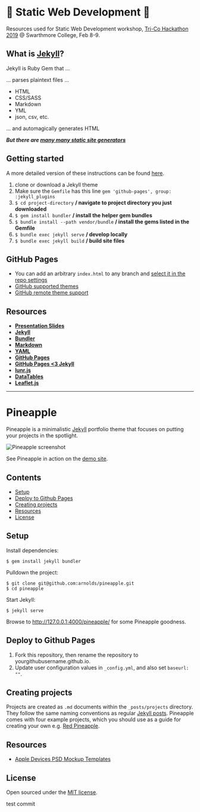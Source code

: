 # :raised_hands: Static Web Development :raised_hands:

Resources used for Static Web Development workshop, [Tri-Co Hackathon 2019](https://tri-co-hackathon.github.io) @ Swarthmore College, Feb 8-9.

## What is [Jekyll](https://jekyllrb.com/)?

Jekyll is Ruby Gem that ...

... parses plaintext files ...

- HTML
- CSS/SASS
- Markdown
- YML
- json, csv, etc.

... and automagically generates HTML

***But there are [many many static site generators](https://www.staticgen.com/)***

## Getting started

A more detailed version of these instructions can be found [here](https://help.github.com/articles/setting-up-your-github-pages-site-locally-with-jekyll/).

1. clone or download a Jekyll theme
2. Make sure the `Gemfile` has this line `gem 'github-pages', group: :jekyll_plugins`
3. `$ cd project-directory` **/ navigate to project directory you just downloaded**
3. `$ gem install bundler` **/ install the helper gem bundles**
4. `$ bundle install --path vendor/bundle` **/ install the gems listed in the Gemfile**
5. `$ bundle exec jekyll serve` **/ develop locally**
6. `$ bundle exec jekyll build` **/ build site files**

## GitHub Pages

- You can add an arbitrary `index.html` to any branch and [select it in the repo settings](https://help.github.com/articles/configuring-a-publishing-source-for-github-pages/)
- [GitHub supported themes](https://pages.github.com/themes/)
- [GitHub remote theme support](https://help.github.com/articles/adding-a-jekyll-theme-to-your-github-pages-site/#adding-a-jekyll-theme-in-your-sites-_configyml-file)

## Resources

- **[Presentation Slides](https://slides.com/swatref/deck-116)**
- **[Jekyll](https://jekyllrb.com/)**
- **[Bundler](https://bundler.io/)**
- **[Markdown](https://github.com/adam-p/markdown-here/wiki/Markdown-Cheatsheet)**
- **[YAML](https://learnxinyminutes.com/docs/yaml/)**
- **[GitHub Pages](https://pages.github.com/)**
- **[GitHub Pages <3 Jekyll](https://help.github.com/articles/using-jekyll-as-a-static-site-generator-with-github-pages/)**
- **[lunr.js](https://lunrjs.com/)**
- **[DataTables](https://github.com/DataTables/DataTables)**
- **[Leaflet.js](https://leafletjs.com/)**



---

# Pineapple

Pineapple is a minimalistic [Jekyll](https://jekyllrb.com) portfolio theme that focuses on putting your projects in the spotlight.

![Pineapple screenshot](https://user-images.githubusercontent.com/9528895/38713105-6dda8a74-3ec7-11e8-8062-8aa6cf24c795.jpg)

See Pineapple in action on the [demo site](https://arnolds.io/pineapple/).

## Contents

- [Setup](#setup)
- [Deploy to Github Pages](#deploy-to-github-pages)
- [Creating projects](#creating-projects)
- [Resources](#resources)
- [License](#license)

## Setup

Install dependencies:

```
$ gem install jekyll bundler
```

Pulldown the project:

```
$ git clone git@github.com:arnolds/pineapple.git
$ cd pineapple
```

Start Jekyll:

```
$ jekyll serve
```

Browse to http://127.0.0.1:4000/pineapple/ for some Pineapple goodness.

## Deploy to Github Pages

1. Fork this repository, then rename the repository to yourgithubusername.github.io.
2. Update user configuration values in `_config.yml`, and also set `baseurl: ""`.

## Creating projects

Projects are created as `.md` documents within the `_posts/projects` directory. They follow the same naming conventions as regular [Jekyll posts](https://jekyllrb.com/docs/posts/). Pineapple comes with four example projects, which you should use as a guide for creating your own e.g. [Red Pineapple](_posts/projects/2017-04-01-redpineapple.md).

## Resources

- [Apple Devices PSD Mockup Templates](https://www.graphicsfuel.com/2016/04/apple-devices-psd-mockup-templates/)

## License

Open sourced under the [MIT license](LICENSE.md).

test commit
